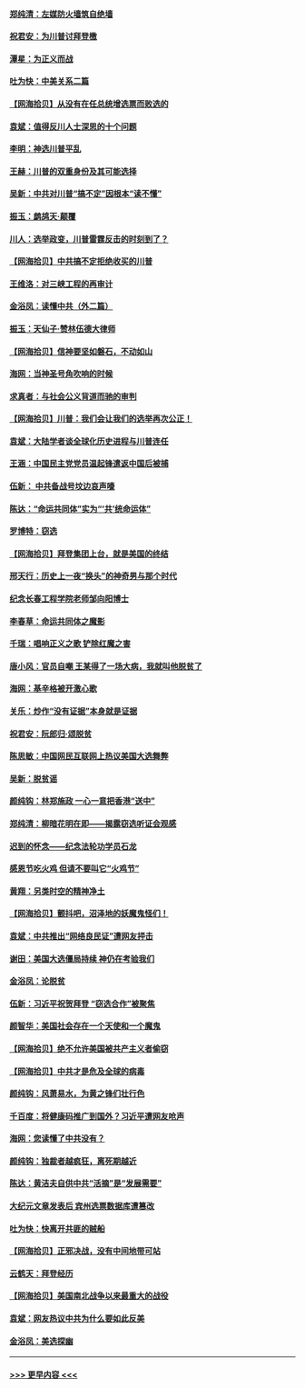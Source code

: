 #### [郑纯清：左媒防火墙筑自绝墙](../pages/nsc993/n12602226.md?t=12081251) 
#### [祝君安：为川普讨拜登檄](../pages/nsc993/n12602199.md?t=12081251) 
#### [潭星：为正义而战](../pages/nsc993/n12600926.md?t=12081251) 
#### [吐为快：中美关系二篇](../pages/nsc993/n12600908.md?t=12081251) 
#### [【网海拾贝】从没有在任总统增选票而败选的](../pages/nsc993/n12600435.md?t=12081251) 
#### [袁斌：值得反川人士深思的十个问题](../pages/nsc993/n12600332.md?t=12081251) 
#### [李明：神选川普平乱](../pages/nsc993/n12599751.md?t=12081251) 
#### [王赫：川普的双重身份及其可能选择](../pages/nsc993/n12599723.md?t=12081251) 
#### [吴新：中共对川普“搞不定”因根本“读不懂”](../pages/nsc993/n12599502.md?t=12081251) 
#### [振玉：鹧鸪天‧颠覆](../pages/nsc993/n12599494.md?t=12081251) 
#### [川人：选举政变，川普雷霆反击的时刻到了？](../pages/nsc993/n12599291.md?t=12081251) 
#### [【网海拾贝】中共搞不定拒绝收买的川普](../pages/nsc993/n12598955.md?t=12081251) 
#### [王维洛：对三峡工程的再审计](../pages/nsc993/n12598436.md?t=12081251) 
#### [金浴凤：读懂中共（外二篇）](../pages/nsc993/n12597943.md?t=12081251) 
#### [振玉：天仙子‧赞林伍德大律师](../pages/nsc993/n12597929.md?t=12081251) 
#### [【网海拾贝】信神要坚如磐石，不动如山](../pages/nsc993/n12597901.md?t=12081251) 
#### [海网：当神圣号角吹响的时候](../pages/nsc993/n12595891.md?t=12081251) 
#### [求真者：与社会公义背道而驰的审判](../pages/nsc993/n12595868.md?t=12081251) 
#### [【网海拾贝】川普：我们会让我们的选举再次公正！](../pages/nsc993/n12594930.md?t=12081251) 
#### [袁斌：大陆学者谈全球化历史进程与川普连任](../pages/nsc993/n12594690.md?t=12081251) 
#### [王涵：中国民主党党员温起锋遣返中国后被捕](../pages/nsc993/n12594540.md?t=12081251) 
#### [伍新： 中共备战号坟边哀声嚎](../pages/nsc993/n12593086.md?t=12081251) 
#### [陈达：“命运共同体”实为“‘共’统命运体”](../pages/nsc993/n12590865.md?t=12081251) 
#### [罗博特：窃选](../pages/nsc993/n12590619.md?t=12081251) 
#### [【网海拾贝】拜登集团上台，就是美国的终结](../pages/nsc993/n12589725.md?t=12081251) 
#### [邢天行：历史上一夜“换头”的神奇男与那个时代](../pages/nsc993/n12589424.md?t=12081251) 
#### [纪念长春工程学院老师邹向阳博士](../pages/nsc993/n12585390.md?t=12081251) 
#### [李春草：命运共同体之魔影](../pages/nsc993/n12585026.md?t=12081251) 
#### [千瑞：唱响正义之歌 铲除红魔之害](../pages/nsc993/n12585002.md?t=12081251) 
#### [唐小风：官员自嘲 王某得了一场大病，我就叫他脱贫了](../pages/nsc993/n12584981.md?t=12081251) 
#### [海网：基辛格被开激心歌](../pages/nsc993/n12584946.md?t=12081251) 
#### [关乐：炒作“没有证据”本身就是证据](../pages/nsc993/n12583146.md?t=12081251) 
#### [祝君安：阮郎归‧颂脱贫](../pages/nsc993/n12583119.md?t=12081251) 
#### [陈思敏：中国网民互联网上热议美国大选舞弊](../pages/nsc993/n12582845.md?t=12081251) 
#### [吴新：脱贫谣](../pages/nsc993/n12580839.md?t=12081251) 
#### [颜纯钩：林郑施政 一心一意把香港“送中”](../pages/nsc993/n12580805.md?t=12081251) 
#### [郑纯清：柳暗花明在即——揭露窃选听证会观感](../pages/nsc993/n12580795.md?t=12081251) 
#### [迟到的怀念——纪念法轮功学员石龙](../pages/nsc993/n12580245.md?t=12081251) 
#### [感恩节吃火鸡  但请不要叫它“火鸡节”](../pages/nsc993/n12580252.md?t=12081251) 
#### [黄翔：另类时空的精神净土](../pages/nsc993/n12578638.md?t=12081251) 
#### [【网海拾贝】颤抖吧，沼泽地的妖魔鬼怪们！](../pages/nsc993/n12578552.md?t=12081251) 
#### [袁斌：中共推出“网络良民证”遭网友抨击](../pages/nsc993/n12578511.md?t=12081251) 
#### [谢田：美国大选僵局持续 神仍在考验我们](../pages/nsc993/n12577432.md?t=12081251) 
#### [金浴凤：论脱贫](../pages/nsc993/n12576386.md?t=12081251) 
#### [伍新：习近平祝贺拜登 “窃选合作”被聚焦](../pages/nsc993/n12576358.md?t=12081251) 
#### [颜智华：美国社会存在一个天使和一个魔鬼](../pages/nsc993/n12574299.md?t=12081251) 
#### [【网海拾贝】绝不允许美国被共产主义者偷窃](../pages/nsc993/n12573396.md?t=12081251) 
#### [【网海拾贝】中共才是危及全球的病毒](../pages/nsc993/n12571204.md?t=12081251) 
#### [颜纯钩：风萧易水，为黄之锋们壮行色](../pages/nsc993/n12571487.md?t=12081251) 
#### [千百度：将健康码推广到国外？习近平遭网友呛声](../pages/nsc993/n12570808.md?t=12081251) 
#### [海网：您读懂了中共没有？](../pages/nsc993/n12570487.md?t=12081251) 
#### [颜纯钩：独裁者越疯狂，离死期越近](../pages/nsc993/n12569055.md?t=12081251) 
#### [陈达：黄洁夫自供中共“活摘”是“发展需要”](../pages/nsc993/n12568541.md?t=12081251) 
#### [大纪元文章发表后 宾州选票数据库遭篡改](../pages/nsc993/n12568105.md?t=12081251) 
#### [吐为快：快离开共匪的贼船](../pages/nsc993/n12568462.md?t=12081251) 
#### [【网海拾贝】正邪决战，没有中间地带可站](../pages/nsc993/n12568439.md?t=12081251) 
#### [云鹤天：拜登经历](../pages/nsc993/n12567294.md?t=12081251) 
#### [【网海拾贝】美国南北战争以来最重大的战役](../pages/nsc993/n12567247.md?t=12081251) 
#### [袁斌：网友热议中共为什么要如此反美](../pages/nsc993/n12567162.md?t=12081251) 
#### [金浴凤：美选探幽](../pages/nsc993/n12567147.md?t=12081251) 

----
#### [ >>> 更早内容 <<< ](../indexes/nsc993-earlier.md)
